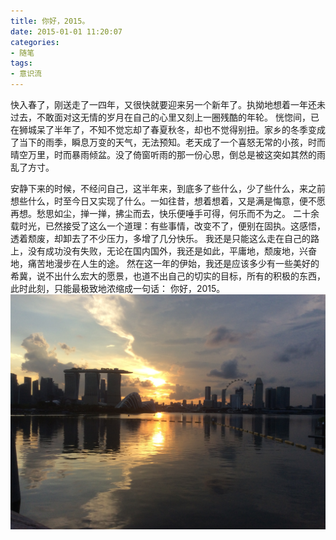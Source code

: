 ```yaml
---
title: 你好，2015。
date: 2015-01-01 11:20:07
categories:
- 随笔
tags:
- 意识流
---
```

快入春了，刚送走了一四年，又很快就要迎来另一个新年了。执拗地想着一年还未过去，不敢面对这无情的岁月在自己的心里又刻上一圈残酷的年轮。
恍惚间，已在狮城呆了半年了，不知不觉忘却了春夏秋冬，却也不觉得别扭。家乡的冬季变成了当下的雨季，瞬息万变的天气，无法预知。老天成了一个喜怒无常的小孩，时而晴空万里，时而暴雨倾盆。没了倚窗听雨的那一份心思，倒总是被这突如其然的雨乱了方寸。
<!-- more -->
安静下来的时候，不经问自己，这半年来，到底多了些什么，少了些什么，来之前想些什么，时至今日又实现了什么。一如往昔，想着想着，又是满是悔意，便不愿再想。愁思如尘，掸一掸，拂尘而去，快乐便唾手可得，何乐而不为之。
二十余载时光，已然接受了这么一个道理：有些事情，改变不了，便别在固执。这感悟，透着颓废，却卸去了不少压力，多增了几分快乐。
我还是只能这么走在自己的路上，没有成功没有失败，无论在国内国外，我还是如此，平庸地，颓废地，兴奋地，痛苦地漫步在人生的途。
然在这一年的伊始，我还是应该多少有一些美好的希冀，说不出什么宏大的愿景，也道不出自己的切实的目标，所有的积极的东西，此时此刻，只能最极致地浓缩成一句话：
你好，2015。
<img src="/pictures/20150518_setting_sun.JPG" style="display:block;margin:auto"/>